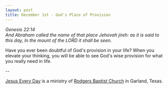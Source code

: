 ```yaml
---
layout: post
title: December 1st - God's Place of Provision
---
```


_Genesis 22:14  
And Abraham called the name of that place Jehovah jireh: as it is
said to this day, In the mount of the LORD it shall be seen._

Have you ever been doubtful of God's provision in your life? When
you elevate your thinking, you will be able to see God's wise
provision for what you really need in life.

 --

<a href=http://jesuseveryday.net>Jesus Every Day</a> is a ministry of <a href=http://rodgersbaptist.net>Rodgers Baptist Church</a> in Garland, Texas.
